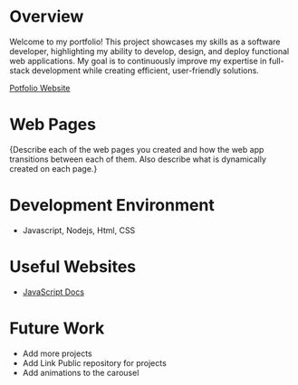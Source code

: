# Overview

Welcome to my portfolio! This project showcases my skills as a software developer, highlighting my ability to develop, design, and deploy functional web applications. My goal is to continuously improve my expertise in full-stack development while creating efficient, user-friendly solutions.

[Potfolio Website](https://portfoliojuanvalencia.netlify.app/)

# Web Pages

{Describe each of the web pages you created and how the web app transitions between each of them. Also describe what is dynamically created on each page.}

# Development Environment

- Javascript, Nodejs, Html, CSS

# Useful Websites

- [JavaScript Docs](https://developer.mozilla.org/es/docs/Web/JavaScript)

# Future Work

- Add more projects
- Add Link Public repository for projects
- Add animations to the carousel
